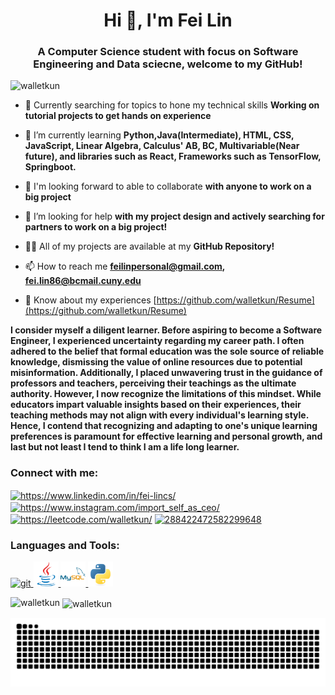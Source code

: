 <h1 align="center">Hi 👋, I'm Fei Lin</h1>
<h3 align="center">A Computer Science student with focus on Software Engineering and Data sciecne, welcome to my GitHub!</h3>

<p align="left"> <img src="https://komarev.com/ghpvc/?username=walletkun&label=Profile%20views&color=0e75b6&style=flat" alt="walletkun" /> </p>

- 🔭 Currently searching for topics to hone my technical skills **Working on tutorial projects to get hands on experience**

- 🌱 I’m currently learning **Python,Java(Intermediate), HTML, CSS, JavaScript, Linear Algebra, Calculus' AB, BC, Multivariable(Near future), and libraries such as React, Frameworks such as TensorFlow, Springboot.**

- 👯 I'm looking forward to able to collaborate **with anyone to work on a big project**

- 🤝 I’m looking for help **with my project design and actively searching for partners to work on a big project!**

- 👨‍💻 All of my projects are available at my **GitHub Repository!**
- 📫 How to reach me **feilinpersonal@gmail.com, fei.lin86@bcmail.cuny.edu**

- 📄 Know about my experiences [https://github.com/walletkun/Resume](https://github.com/walletkun/Resume)

**I consider myself a diligent learner. Before aspiring to become a Software Engineer, I experienced uncertainty regarding my career path. I often adhered to the belief that formal education was the sole source of reliable knowledge, dismissing the value of online resources due to potential misinformation. Additionally, I placed unwavering trust in the guidance of professors and teachers, perceiving their teachings as the ultimate authority. However, I now recognize the limitations of this mindset. While educators impart valuable insights based on their experiences, their teaching methods may not align with every individual's learning style. Hence, I contend that recognizing and adapting to one's unique learning preferences is paramount for effective learning and personal growth, and last but not least I tend to think I am a life long learner.**

<h3 align="left">Connect with me:</h3>
<p align="left">
<a href="https://linkedin.com/in/https://www.linkedin.com/in/fei-lincs/" target="blank"><img align="center" src="https://raw.githubusercontent.com/rahuldkjain/github-profile-readme-generator/master/src/images/icons/Social/linked-in-alt.svg" alt="https://www.linkedin.com/in/fei-lincs/" height="30" width="40" /></a>
<a href="https://instagram.com/https://www.instagram.com/import_self_as_ceo/" target="blank"><img align="center" src="https://raw.githubusercontent.com/rahuldkjain/github-profile-readme-generator/master/src/images/icons/Social/instagram.svg" alt="https://www.instagram.com/import_self_as_ceo/" height="30" width="40" /></a>
<a href="https://www.leetcode.com/https://leetcode.com/walletkun/" target="blank"><img align="center" src="https://raw.githubusercontent.com/rahuldkjain/github-profile-readme-generator/master/src/images/icons/Social/leet-code.svg" alt="https://leetcode.com/walletkun/" height="30" width="40" /></a>
<a href="https://discord.gg/288422472582299648" target="blank"><img align="center" src="https://raw.githubusercontent.com/rahuldkjain/github-profile-readme-generator/master/src/images/icons/Social/discord.svg" alt="288422472582299648" height="30" width="40" /></a>
</p>

<h3 align="left">Languages and Tools:</h3>
<p align="left"> <a href="https://git-scm.com/" target="_blank" rel="noreferrer"> <img src="https://www.vectorlogo.zone/logos/git-scm/git-scm-icon.svg" alt="git" width="40" height="40"/> </a> <a href="https://www.java.com" target="_blank" rel="noreferrer"> <img src="https://raw.githubusercontent.com/devicons/devicon/master/icons/java/java-original.svg" alt="java" width="40" height="40"/> </a> <a href="https://www.mysql.com/" target="_blank" rel="noreferrer"> <img src="https://raw.githubusercontent.com/devicons/devicon/master/icons/mysql/mysql-original-wordmark.svg" alt="mysql" width="40" height="40"/> </a> <a href="https://www.python.org" target="_blank" rel="noreferrer"> <img src="https://raw.githubusercontent.com/devicons/devicon/master/icons/python/python-original.svg" alt="python" width="40" height="40"/> </a> </p>

<p><img align="left" src="https://github-readme-stats.vercel.app/api/top-langs?username=walletkun&show_icons=true&locale=en&layout=compact" alt="walletkun" /></p>

<p>&nbsp;<img align="center" src="https://github-readme-stats.vercel.app/api?username=walletkun&show_icons=true&locale=en" alt="walletkun" /></p>

 ![Snake animation](https://github.com/walletkun/walletkun/blob/main/github-contribution-grid-snake.svg)
 
